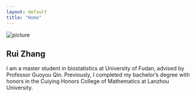 ```yaml
---
layout: default
title: "Home"
---
```



![picture]("https://github.com/RZRuiZhang/RZRuiZhang.github.io/blob/master/R.jpeg")

## Rui Zhang

I am a master student in biostatistics at University of Fudan, advised by Professor Guoyou Qin. Previously, I completed my bachelor’s degree 
with honors in the Cuiying Honors College of Mathematics at Lanzhou University. 



